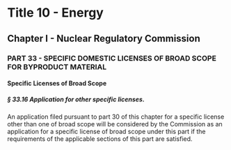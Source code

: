 
# Title 10 - Energy
## Chapter I - Nuclear Regulatory Commission
### PART 33 - SPECIFIC DOMESTIC LICENSES OF BROAD SCOPE FOR BYPRODUCT MATERIAL
#### Specific Licenses of Broad Scope
##### § 33.16 Application for other specific licenses.

An application filed pursuant to part 30 of this chapter for a specific license other than one of broad scope will be considered by the Commission as an application for a specific license of broad scope under this part if the requirements of the applicable sections of this part are satisfied.
